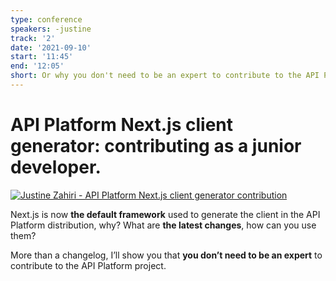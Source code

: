 ```yaml
---
type: conference
speakers: -justine
track: '2'
date: '2021-09-10'
start: '11:45'
end: '12:05'
short: Or why you don't need to be an expert to contribute to the API Platform project.
---
```


# API Platform Next.js client generator: contributing as a junior developer.

[![Justine Zahiri - API Platform Next.js client generator contribution](https://img.youtube.com/vi/W0KGdrx8BpQ/0.jpg)](https://www.youtube.com/watch?v=W0KGdrx8BpQ&list=PL3hoUDjLa7eSo7-CAyiirYfhJe4h_Wxs4&index=12)

Next.js is now **the default framework** used to generate the client in the API Platform distribution, why? What are **the latest changes**, how can you use them?

More than a changelog, I’ll show you that **you don’t need to be an expert** to contribute to the API Platform project.
